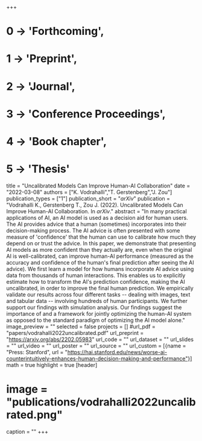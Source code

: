 +++
# 0 -> 'Forthcoming',
# 1 -> 'Preprint',
# 2 -> 'Journal',
# 3 -> 'Conference Proceedings',
# 4 -> 'Book chapter',
# 5 -> 'Thesis'

title = "Uncalibrated Models Can Improve Human-AI Collaboration"
date = "2022-03-08"
authors = ["K. Vodrahalli","T. Gerstenberg","J. Zou"]
publication_types = ["1"]
publication_short = "_arXiv_"
publication = "Vodrahalli K., Gerstenberg T., Zou J. (2022). Uncalibrated Models Can Improve Human-AI Collaboration. In _arXiv_."
abstract = "In many practical applications of AI, an AI model is used as a decision aid for human users. The AI provides advice that a human (sometimes) incorporates into their decision-making process. The AI advice is often presented with some measure of 'confidence' that the human can use to calibrate how much they depend on or trust the advice. In this paper, we demonstrate that presenting AI models as more confident than they actually are, even when the original AI is well-calibrated, can improve human-AI performance (measured as the accuracy and confidence of the human's final prediction after seeing the AI advice). We first learn a model for how humans incorporate AI advice using data from thousands of human interactions. This enables us to explicitly estimate how to transform the AI's prediction confidence, making the AI uncalibrated, in order to improve the final human prediction. We empirically validate our results across four different tasks -- dealing with images, text and tabular data -- involving hundreds of human participants. We further support our findings with simulation analysis. Our findings suggest the importance of and a framework for jointly optimizing the human-AI system as opposed to the standard paradigm of optimizing the AI model alone."
image_preview = ""
selected = false
projects = []
#url_pdf = "papers/vodrahalli2022uncalibrated.pdf"
url_preprint = "https://arxiv.org/abs/2202.05983"
url_code = ""
url_dataset = ""
url_slides = ""
url_video = ""
url_poster = ""
url_source = ""
url_custom = [{name = "Press: Stanford", url = "https://hai.stanford.edu/news/worse-ai-counterintuitively-enhances-human-decision-making-and-performance"}]
math = true
highlight = true
[header]
# image = "publications/vodrahalli2022uncalibrated.png"
caption = ""
+++